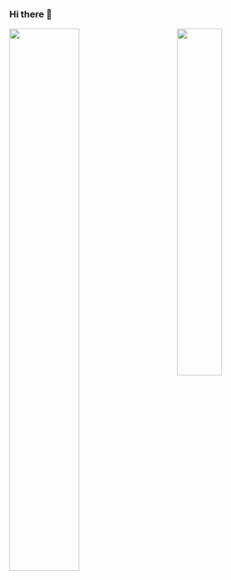 ### Hi there 👋

<!--
**HugoLipeng/HugoLipeng** is a ✨ _special_ ✨ repository because its `README.md` (this file) appears on your GitHub profile.

Here are some ideas to get you started:

- 🔭 I’m currently working on ...
- 🌱 I’m currently learning ...
- 👯 I’m looking to collaborate on ...
- 🤔 I’m looking for help with ...
- 💬 Ask me about ...
- 📫 How to reach me: ...
- 😄 Pronouns: ...
- ⚡ Fun fact: ...
-->
<a href="https://github.com/anuraghazra/github-readme-stats">
  <img align="left" width="50%" src="https://github-readme-stats.vercel.app/api?username=HugoLipeng&show_icons=true&include_all_commits&count_private=true&theme=dark" />
</a>

<a href="https://github.com/anuraghazra/github-readme-stats">
  <img align="right" width="40%" src="https://github-readme-stats.vercel.app/api/top-langs/?username=HugoLipeng&layout=compact&theme=dark&hide=html" />
</a>
